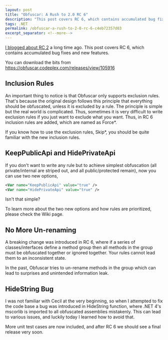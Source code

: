 ```yaml
---
layout: post
title: "Obfuscar: A Rush to 2.0 RC 6"
description: "This post covers RC 6, which contains accumulated bug fixes and new features."
tags: .NET
permalink: /obfuscar-a-rush-to-2-0-rc-6-c4eb72357d03
excerpt_separator: <!--more-->
---
```

[I blogged about RC 2](/obfuscar-slightly-upgraded-and-2-0-rc-2-ba25398933e7) a long time ago. This post covers RC 6, which contains accumulated bug fixes and new features.

You can download the bits from https://obfuscar.codeplex.com/releases/view/105916
<!--more-->

## Inclusion Rules

An important thing to notice is that Obfuscar only supports exclusion rules. That's because the original design follows this principle that everything should be obfuscated, unless it is excluded by a rule. The principle is simple but the real world is complicated. Thus, sometimes it is very difficult to write exclusion rules if you just want to exclude what you want. Thus, in RC 6 inclusion rules are added, which are named as Force*.

If you know how to use the exclusion rules, Skip*, you should be quite familiar with the new inclusion rules.

## KeepPublicApi and HidePrivateApi

If you don't want to write any rule but to achieve simplest obfuscation (all private/internal are striped out, and all public/protected remain), now you can use two new options,

``` xml
<Var name="KeepPublicApi" value="true" />
<Var name="HidePrivateApi" value="true" />
```

Isn't that simple?

To learn more about the two new options and how rules are prioritized, please check the Wiki page.

## No More Un-renaming

A breaking change was introduced in RC 6, where if a series of classes/interfaces define a method group then all methods in the group must be obfuscated together or ignored together. Your rules cannot lead them to an inconsistent state.

In the past, Obfuscar tries to un-rename methods in the group which can lead to surprises and unintended information leak.

## HideString Bug

I was not familiar with Cecil at the very beginning, so when I attempted to fix the code base a bug was introduced in HideString function, where .NET 4's mscorlib is imported to all obfuscated assemblies mistakenly. This can lead to various issues, and luckily today I learned how to avoid that.

More unit test cases are now included, and after RC 6 we should see a final release very soon.
